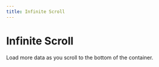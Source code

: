```yaml
---
title: Infinite Scroll
---
```


# Infinite Scroll

<div>Load more data as you scroll to the bottom of the container.</div>
